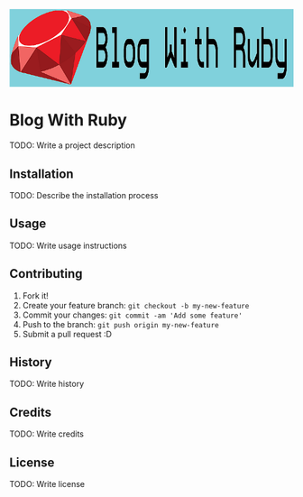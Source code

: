 ![Banner](_assets/BWR_Banner.png)

# Blog With Ruby
TODO: Write a project description



## Installation
TODO: Describe the installation process



## Usage
TODO: Write usage instructions





## Contributing
1. Fork it!
2. Create your feature branch: `git checkout -b my-new-feature`
3. Commit your changes: `git commit -am 'Add some feature'`
4. Push to the branch: `git push origin my-new-feature`
5. Submit a pull request :D



## History
TODO: Write history




## Credits
TODO: Write credits



## License
TODO: Write license





